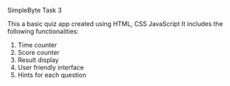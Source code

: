 SimpleByte Task 3

This a basic quiz app created using HTML, CSS JavaScript
It includes the following functionalities:

1. Time counter
2. Score counter
3. Result display
4. User friendly interface
5. Hints for each question
